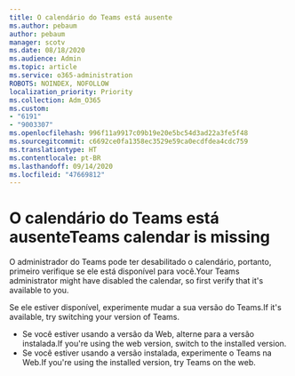 ```yaml
---
title: O calendário do Teams está ausente
ms.author: pebaum
author: pebaum
manager: scotv
ms.date: 08/18/2020
ms.audience: Admin
ms.topic: article
ms.service: o365-administration
ROBOTS: NOINDEX, NOFOLLOW
localization_priority: Priority
ms.collection: Adm_O365
ms.custom:
- "6191"
- "9003307"
ms.openlocfilehash: 996f11a9917c09b19e20e5bc54d3ad22a3fe5f48
ms.sourcegitcommit: c6692ce0fa1358ec3529e59ca0ecdfdea4cdc759
ms.translationtype: HT
ms.contentlocale: pt-BR
ms.lasthandoff: 09/14/2020
ms.locfileid: "47669812"
---
```

# <a name="teams-calendar-is-missing"></a><span data-ttu-id="745ac-102">O calendário do Teams está ausente</span><span class="sxs-lookup"><span data-stu-id="745ac-102">Teams calendar is missing</span></span>

<span data-ttu-id="745ac-103">O administrador do Teams pode ter desabilitado o calendário, portanto, primeiro verifique se ele está disponível para você.</span><span class="sxs-lookup"><span data-stu-id="745ac-103">Your Teams administrator might have disabled the calendar, so first verify that it's available to you.</span></span>

<span data-ttu-id="745ac-104">Se ele estiver disponível, experimente mudar a sua versão do Teams.</span><span class="sxs-lookup"><span data-stu-id="745ac-104">If it's available, try switching your version of Teams.</span></span>

- <span data-ttu-id="745ac-105">Se você estiver usando a versão da Web, alterne para a versão instalada.</span><span class="sxs-lookup"><span data-stu-id="745ac-105">If you're using the web version, switch to the installed version.</span></span>
- <span data-ttu-id="745ac-106">Se você estiver usando a versão instalada, experimente o Teams na Web.</span><span class="sxs-lookup"><span data-stu-id="745ac-106">If you're using the installed version, try Teams on the web.</span></span>